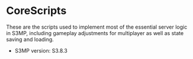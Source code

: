 # CoreScripts

These are the scripts used to implement most of the essential server logic in S3MP, including gameplay adjustments for multiplayer as well as state saving and loading.

* S3MP version: S3.8.3
